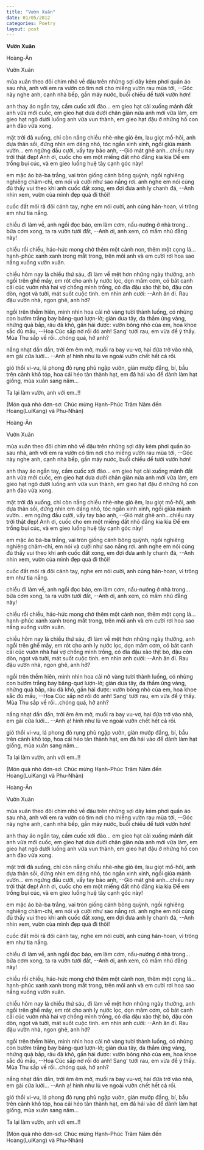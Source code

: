 ```yaml
---
title: "Vườn Xuân"
date: 01/05/2012
categories: Poetry
layout: post
---
```


**Vườn Xuân**

Hoàng-Ân



Vườn Xuân


mùa xuân theo đôi chim nhỏ về đậu trên nhửng sợi dây kẻm phơi quần áo sau nhà,
anh với em ra vườn cỏ tìm nơi cho miếng vườn rau mùa tới,
--Góc này nghe anh, cạnh nhà bếp, gần máy nước, buổi chiều dể tưới vườn hơn!

anh thay áo ngắn tay, cầm cuốc xới đào...
em gieo hạt cải xuống mảnh đất anh vừa mới cuốc,
em gieo hạt dưa dưới chân giàn nứa anh mới vừa làm,
em gieo hạt ngô dưới luống anh vừa vun thành,
em gieo hạt đậu ở  nhửng hố con anh đào vừa xong.

mặt trời đả xuống, chỉ còn nắng chiều nhè-nhẹ gió êm,
lau giọt mồ-hôi, anh dựa thân sồi, đứng nhìn em dáng nhỏ,
tóc ngắn xinh xinh, ngồi giửa mảnh vườn...
em ngửng đầu cười, vẩy tay bảo anh,
--Gió mát ghê anh...chiều nay trời thật đẹp!
   Anh ơi, cuốc cho em một miếng đất nhỏ đằng kia kìa
   Để em trồng bụi cúc, và em gieo luống huệ tây cạnh góc này!

em mặc áo bà-ba trắng, vai tròn giống cánh bông quỳnh,
ngồi nghiêng nghiêng chăm-chỉ, em nói và cười như sao nắng rơi.
anh nghe em nói củng đủ thấy vui theo
khi anh cuốc đất xong, em đợi đưa anh ly chanh đá,
--Anh nhìn xem, vườn của mình đẹp quá đi thôi!

cuốc đất mỏi rả đôi cánh tay,
nghe em nói cười, anh củng hân-hoan, vì trông em như tia nắng.

chiều đi làm về, anh ngồi đọc báo,
em làm cơm, nấu-nướng ở nhà trong...
bửa cơm xong, ta ra vườn tưới đất,
--Anh ơi, anh xem, có mầm nhú đằng này!

chiều rồi chiều, háo-hức mong chờ
thêm một cành non, thêm một cọng lá...
hạnh-phúc xanh xanh trong mắt trong,
trên môi anh và em cười rơi hoa sao nắng xuống vườn xuân.

chiều hôm nay là chiều thứ sáu, đi làm về mệt hơn nhửng ngày thường,
anh ngồi trên ghế mây, em rót cho anh ly nước lọc,
dọn mâm cơm, có bát canh cải cúc vườn nhà hai vợ chồng mình trồng,
có đỉa đậu xào thịt bò, đậu còn dòn, ngọt và tười, mát suốt cuộc tình.
em nhìn anh cười:
--Anh ăn đi. Rau đậu vườn nhà, ngon ghê, anh hở?

ngồi trên thềm hiên, mình nhìn hoa cải nở vàng tười thành luống,
có nhửng con bướm trắng bay bâng-quơ lượn-lờ;
giàn dưa tây, da thắm ửng vàng,
nhửng quả bắp, râu đả khô, gần hái được:
vườn bông nhỏ của em, hoa khoe sắc đủ mầu,
--Hoa Cúc sắp nở rồi đó anh! Sang' tưới rau, em vừa để ý thấy.
  Mùa Thu sắp về rồi...chóng quá, hở anh?

nắng nhạt dần dần, trời êm êm mờ, muổi ra bay vu-vơ,
hai đứa trở vào nhà, em gài cửa lưới...
--Anh ạ! hình như lủ ve ngoài vườn chết hết cả rồi.

gió thổi vi-vu, lá phong đỏ rụng phủ ngập vườn,
giàn mướp đắng, bí, bầu trên cành khô tóp,
hoa cải héo tàn thành hạt,
em đả hái vào để dành làm hạt giống,
mùa xuân sang năm...

Ta lại làm vườn, anh với em..!!


(Món quà nhỏ đơn-sơ: Chúc mừng Hạnh-Phúc Trăm Năm
 đến Hoàng(LuiKang) và Phu-Nhân)

Hoàng-Ân



Vườn Xuân


mùa xuân theo đôi chim nhỏ về đậu trên nhửng sợi dây kẻm phơi quần áo sau nhà,
anh với em ra vườn cỏ tìm nơi cho miếng vườn rau mùa tới,
--Góc này nghe anh, cạnh nhà bếp, gần máy nước, buổi chiều dể tưới vườn hơn!

anh thay áo ngắn tay, cầm cuốc xới đào...
em gieo hạt cải xuống mảnh đất anh vừa mới cuốc,
em gieo hạt dưa dưới chân giàn nứa anh mới vừa làm,
em gieo hạt ngô dưới luống anh vừa vun thành,
em gieo hạt đậu ở  nhửng hố con anh đào vừa xong.

mặt trời đả xuống, chỉ còn nắng chiều nhè-nhẹ gió êm,
lau giọt mồ-hôi, anh dựa thân sồi, đứng nhìn em dáng nhỏ,
tóc ngắn xinh xinh, ngồi giửa mảnh vườn...
em ngửng đầu cười, vẩy tay bảo anh,
--Gió mát ghê anh...chiều nay trời thật đẹp!
   Anh ơi, cuốc cho em một miếng đất nhỏ đằng kia kìa
   Để em trồng bụi cúc, và em gieo luống huệ tây cạnh góc này!

em mặc áo bà-ba trắng, vai tròn giống cánh bông quỳnh,
ngồi nghiêng nghiêng chăm-chỉ, em nói và cười như sao nắng rơi.
anh nghe em nói củng đủ thấy vui theo
khi anh cuốc đất xong, em đợi đưa anh ly chanh đá,
--Anh nhìn xem, vườn của mình đẹp quá đi thôi!

cuốc đất mỏi rả đôi cánh tay,
nghe em nói cười, anh củng hân-hoan, vì trông em như tia nắng.

chiều đi làm về, anh ngồi đọc báo,
em làm cơm, nấu-nướng ở nhà trong...
bửa cơm xong, ta ra vườn tưới đất,
--Anh ơi, anh xem, có mầm nhú đằng này!

chiều rồi chiều, háo-hức mong chờ
thêm một cành non, thêm một cọng lá...
hạnh-phúc xanh xanh trong mắt trong,
trên môi anh và em cười rơi hoa sao nắng xuống vườn xuân.

chiều hôm nay là chiều thứ sáu, đi làm về mệt hơn nhửng ngày thường,
anh ngồi trên ghế mây, em rót cho anh ly nước lọc,
dọn mâm cơm, có bát canh cải cúc vườn nhà hai vợ chồng mình trồng,
có đỉa đậu xào thịt bò, đậu còn dòn, ngọt và tười, mát suốt cuộc tình.
em nhìn anh cười:
--Anh ăn đi. Rau đậu vườn nhà, ngon ghê, anh hở?

ngồi trên thềm hiên, mình nhìn hoa cải nở vàng tười thành luống,
có nhửng con bướm trắng bay bâng-quơ lượn-lờ;
giàn dưa tây, da thắm ửng vàng,
nhửng quả bắp, râu đả khô, gần hái được:
vườn bông nhỏ của em, hoa khoe sắc đủ mầu,
--Hoa Cúc sắp nở rồi đó anh! Sang' tưới rau, em vừa để ý thấy.
  Mùa Thu sắp về rồi...chóng quá, hở anh?

nắng nhạt dần dần, trời êm êm mờ, muổi ra bay vu-vơ,
hai đứa trở vào nhà, em gài cửa lưới...
--Anh ạ! hình như lủ ve ngoài vườn chết hết cả rồi.

gió thổi vi-vu, lá phong đỏ rụng phủ ngập vườn,
giàn mướp đắng, bí, bầu trên cành khô tóp,
hoa cải héo tàn thành hạt,
em đả hái vào để dành làm hạt giống,
mùa xuân sang năm...

Ta lại làm vườn, anh với em..!!


(Món quà nhỏ đơn-sơ: Chúc mừng Hạnh-Phúc Trăm Năm
 đến Hoàng(LuiKang) và Phu-Nhân)

Hoàng-Ân



Vườn Xuân


mùa xuân theo đôi chim nhỏ về đậu trên nhửng sợi dây kẻm phơi quần áo sau nhà,
anh với em ra vườn cỏ tìm nơi cho miếng vườn rau mùa tới,
--Góc này nghe anh, cạnh nhà bếp, gần máy nước, buổi chiều dể tưới vườn hơn!

anh thay áo ngắn tay, cầm cuốc xới đào...
em gieo hạt cải xuống mảnh đất anh vừa mới cuốc,
em gieo hạt dưa dưới chân giàn nứa anh mới vừa làm,
em gieo hạt ngô dưới luống anh vừa vun thành,
em gieo hạt đậu ở  nhửng hố con anh đào vừa xong.

mặt trời đả xuống, chỉ còn nắng chiều nhè-nhẹ gió êm,
lau giọt mồ-hôi, anh dựa thân sồi, đứng nhìn em dáng nhỏ,
tóc ngắn xinh xinh, ngồi giửa mảnh vườn...
em ngửng đầu cười, vẩy tay bảo anh,
--Gió mát ghê anh...chiều nay trời thật đẹp!
   Anh ơi, cuốc cho em một miếng đất nhỏ đằng kia kìa
   Để em trồng bụi cúc, và em gieo luống huệ tây cạnh góc này!

em mặc áo bà-ba trắng, vai tròn giống cánh bông quỳnh,
ngồi nghiêng nghiêng chăm-chỉ, em nói và cười như sao nắng rơi.
anh nghe em nói củng đủ thấy vui theo
khi anh cuốc đất xong, em đợi đưa anh ly chanh đá,
--Anh nhìn xem, vườn của mình đẹp quá đi thôi!

cuốc đất mỏi rả đôi cánh tay,
nghe em nói cười, anh củng hân-hoan, vì trông em như tia nắng.

chiều đi làm về, anh ngồi đọc báo,
em làm cơm, nấu-nướng ở nhà trong...
bửa cơm xong, ta ra vườn tưới đất,
--Anh ơi, anh xem, có mầm nhú đằng này!

chiều rồi chiều, háo-hức mong chờ
thêm một cành non, thêm một cọng lá...
hạnh-phúc xanh xanh trong mắt trong,
trên môi anh và em cười rơi hoa sao nắng xuống vườn xuân.

chiều hôm nay là chiều thứ sáu, đi làm về mệt hơn nhửng ngày thường,
anh ngồi trên ghế mây, em rót cho anh ly nước lọc,
dọn mâm cơm, có bát canh cải cúc vườn nhà hai vợ chồng mình trồng,
có đỉa đậu xào thịt bò, đậu còn dòn, ngọt và tười, mát suốt cuộc tình.
em nhìn anh cười:
--Anh ăn đi. Rau đậu vườn nhà, ngon ghê, anh hở?

ngồi trên thềm hiên, mình nhìn hoa cải nở vàng tười thành luống,
có nhửng con bướm trắng bay bâng-quơ lượn-lờ;
giàn dưa tây, da thắm ửng vàng,
nhửng quả bắp, râu đả khô, gần hái được:
vườn bông nhỏ của em, hoa khoe sắc đủ mầu,
--Hoa Cúc sắp nở rồi đó anh! Sang' tưới rau, em vừa để ý thấy.
  Mùa Thu sắp về rồi...chóng quá, hở anh?

nắng nhạt dần dần, trời êm êm mờ, muổi ra bay vu-vơ,
hai đứa trở vào nhà, em gài cửa lưới...
--Anh ạ! hình như lủ ve ngoài vườn chết hết cả rồi.

gió thổi vi-vu, lá phong đỏ rụng phủ ngập vườn,
giàn mướp đắng, bí, bầu trên cành khô tóp,
hoa cải héo tàn thành hạt,
em đả hái vào để dành làm hạt giống,
mùa xuân sang năm...

Ta lại làm vườn, anh với em..!!


(Món quà nhỏ đơn-sơ: Chúc mừng Hạnh-Phúc Trăm Năm
 đến Hoàng(LuiKang) và Phu-Nhân)
